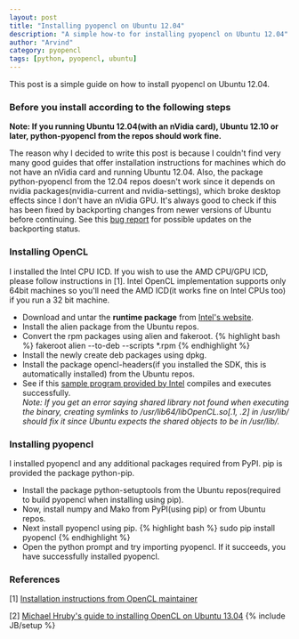 ```yaml
---
layout: post
title: "Installing pyopencl on Ubuntu 12.04"
description: "A simple how-to for installing pyopencl on Ubuntu 12.04"
author: "Arvind"
category: pyopencl
tags: [python, pyopencl, ubuntu]
---
```


This post is a simple guide on how to install pyopencl on Ubuntu 12.04.

<!--more-->

### Before you install according to the following steps
**Note: If you running Ubuntu 12.04(with an nVidia card), Ubuntu 12.10 or
  later, python-pyopencl from the repos should work fine.**

The reason why I decided to write this post is because I couldn't find very
many good guides that offer installation instructions for machines which do not
have an nVidia card and running Ubuntu 12.04. Also, the package python-pyopencl
from the 12.04 repos doesn't work since it depends on nvidia
packages(nvidia-current and nvidia-settings), which broke desktop effects since
I don't have an nVidia GPU. It's always good to check if this has been fixed by
backporting changes from newer versions of Ubuntu before continuing. See this
[bug report](http://bugs.launchpad.net/ubuntu/+source/fglrx-installer/+bug/763457/)
for possible updates on the backporting status.

### Installing OpenCL
I installed the Intel CPU ICD. If you wish to use the AMD CPU/GPU ICD, please
follow instructions in \[1\]. Intel OpenCL implementation supports only 64bit
machines so you'll need the AMD ICD(it works fine on Intel CPUs too) if you run
a 32 bit machine.

* Download and untar the **runtime package** from [Intel's
  website](http://software.intel.com/en-us/vcsource/tools/opencl-sdk-xe).
* Install the alien package from the Ubuntu repos. 
* Convert the rpm packages using alien and fakeroot.
  {% highlight bash %}
    fakeroot alien --to-deb --scripts *.rpm
  {% endhighlight %}
* Install the newly create deb packages using dpkg.
* Install the package opencl-headers(if you installed the SDK, this is
  automatically installed) from the Ubuntu repos.
* See if this [sample program provided by
  Intel](http://software.intel.com/en-us/vcsource/samples/caps-basic/) compiles
  and executes successfully.  
  _Note\: If you get an error saying shared library not found when executing
  the binary, creating symlinks to /usr/lib64/libOpenCL.so\[.1, .2\] in
  /usr/lib/ should fix it since Ubuntu expects the shared objects to be in
  /usr/lib/._

### Installing pyopencl
I installed pyopencl and any additional packages required from PyPI. pip is
provided the package python-pip.

* Install the package python-setuptools from the Ubuntu repos(required to build
  pyopencl when installing using pip).
* Now, install numpy and Mako from PyPI(using pip) or from Ubuntu repos.
* Next install pyopencl using pip.
  {% highlight bash %}
    sudo pip install pyopencl
  {% endhighlight %}
* Open the python prompt and try importing pyopencl. If it succeeds, you have
  successfully installed pyopencl.

### References

\[1\] [Installation instructions from OpenCL maintainer](http://wiki.tiker.net/OpenCLHowTo)

\[2\] [Michael Hruby's guide to installing OpenCL on Ubuntu 13.04](http://mhr3.blogspot.com/2013/06/opencl-on-ubuntu-1304.html)
{% include JB/setup %}
